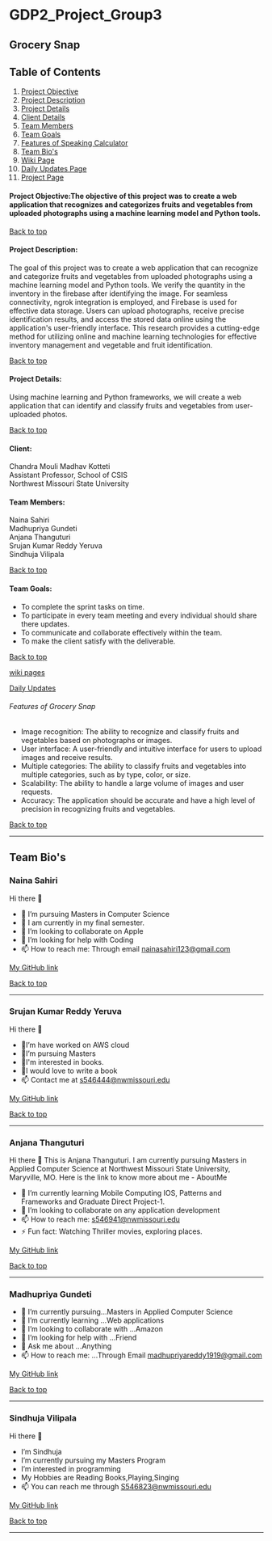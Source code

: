 # GDP2_Project_Group3

## Grocery Snap
## Table of Contents
1. [Project Objective](https://github.com/srujan0403/GDP2_Project_Group3#project-objective)
2. [Project Description](https://github.com/srujan0403/GDP2_Project_Group3#project-description)
3. [Project Details](https://github.com/srujan0403/GDP2_Project_Group3#project-details)
4. [Client Details](https://github.com/srujan0403/GDP2_Project_Group3#client)
5. [Team Members](https://github.com/srujan0403/GDP2_Project_Group3#team-members)
6. [Team Goals](https://github.com/srujan0403/GDP2_Project_Group3#team-goals)
7. [Features of Speaking Calculator](https://github.com/srujan0403/GDP2_Project_Group3#features-of-speaking-calculator)
8. [Team Bio's](https://github.com/srujan0403/GDP2_Project_Group3#team-bios)
9. [Wiki Page](https://github.com/srujan0403/GDP2_Project_Group3/wiki)
10. [Daily Updates Page](https://github.com/srujan0403/GDP2_Project_Group3/edit/main/Daily%20Updates.md)
11. [Project Page](https://github.com/users/srujan0403/projects/1)

#### Project Objective:The objective of this project was to create a web application that recognizes and categorizes fruits and vegetables from uploaded photographs using a machine learning model and Python tools.

<a href="#top">Back to top</a>

#### Project Description:
The goal of this project was to create a web application that can recognize and categorize fruits and vegetables from uploaded photographs using a machine learning model and Python tools. We verify the quantity in the inventory in the firebase after identifying the image. For seamless connectivity, ngrok integration is employed, and Firebase is used for effective data storage. Users can upload photographs, receive precise identification results, and access the stored data online using the application's user-friendly interface. This research provides a cutting-edge method for utilizing online and machine learning technologies for effective inventory management and vegetable and fruit identification.

<a href="#top">Back to top</a>

#### Project Details:
Using machine learning and Python frameworks, we will create a web application that can identify and classify fruits and vegetables from user-uploaded photos.

<a href="#top">Back to top</a>

#### Client:
Chandra Mouli Madhav Kotteti<br>
Assistant Professor, School of CSIS<br>
Northwest Missouri State University

#### Team Members:
Naina Sahiri<br>
Madhupriya Gundeti<br>
Anjana Thanguturi<br>
Srujan Kumar Reddy Yeruva<br>
Sindhuja Vilipala<br>

<a href="#top">Back to top</a>

#### Team Goals:
- To complete the sprint tasks on time.
- To participate in every team meeting and every individual should share there updates.
- To communicate and collaborate effectively within the team.
- To make the client satisfy with the deliverable.

<a href="#top">Back to top</a>

[wiki pages](https://github.com/srujan0403/GDP2_Project_Group3/wiki)

[Daily Updates](https://github.com/srujan0403/GDP2_Project_Group3/blob/main/Daily%20Updates.md)

###### Features of Grocery Snap
- Image recognition: The ability to recognize and classify fruits and vegetables based on photographs or images.
- User interface: A user-friendly and intuitive interface for users to upload images and receive results.
- Multiple categories: The ability to classify fruits and vegetables into multiple categories, such as by type, color, or size.
- Scalability: The ability to handle a large volume of images and user requests.
- Accuracy: The application should be accurate and have a high level of precision in recognizing fruits and vegetables.

<a href="#top">Back to top</a>

**************************************************************************************************
## Team Bio's
### Naina Sahiri<br>
Hi there 👋
- 🔭 I’m pursuing Masters in Computer Science
- 🌱 I am currently in my final semester.
- 👯 I’m looking to collaborate on Apple
- 🤔 I’m looking for help with Coding
- 📫 How to reach me: Through email nainasahiri123@gmail.com

[My GitHub link](https://github.com/NainaSahiri) 

<a href="#top">Back to top</a>

**************************************************************************************************

### Srujan Kumar Reddy Yeruva<br>
Hi there 👋
- 🔭I’m have worked on AWS cloud
- 🌱I’m pursuing Masters 
- 👯I'm interested in books.
- 🤔I would love to write a book
- 📫 Contact me at s546444@nwmissouri.edu

[My GitHub link](https://github.com/srujan0403)

<a href="#top">Back to top</a>

**************************************************************************************************

### Anjana Thanguturi<br>
Hi there 👋
This is Anjana Thanguturi. I am currently pursuing Masters in Applied Computer Science at Northwest Missouri State University, Maryville, MO. Here is the link to know more about me - AboutMe

- 🌱 I’m currently learning Mobile Computing IOS, Patterns and Frameworks and Graduate Direct Project-1.
- 👯 I’m looking to collaborate on any application development
- 📫 How to reach me: s546941@nwmissouri.edu
- ⚡ Fun fact: Watching Thriller movies, exploring places.

[My GitHub link](https://github.com/AnjanaThanguturi)

<a href="#top">Back to top</a>

**************************************************************************************************

### Madhupriya Gundeti<br>
- 🔭 I’m currently pursuing...Masters in Applied Computer Science
- 🌱 I’m currently learning ...Web applications
- 👯 I’m looking to collaborate with ...Amazon
- 🤔 I’m looking for help with ...Friend
- 💬 Ask me about ...Anything
- 📫 How to reach me: ...Through Email madhupriyareddy1919@gmail.com

[My GitHub link](https://github.com/MadhupriyaGundeti)

<a href="#top">Back to top</a>

**************************************************************************************************

### Sindhuja Vilipala<br>
Hi there 👋
- I’m Sindhuja
- I’m currently pursuing my Masters Program
- I’m interested in programming
- My Hobbies are Reading Books,Playing,Singing
- 📫 You can reach me through S546823@nwmissouri.edu

[My GitHub link](https://github.com/SindhujaVilipala)

<a href="#top">Back to top</a>

**************************************************************************************************
